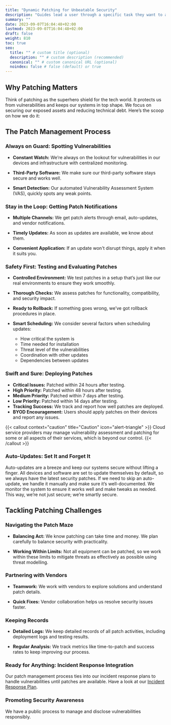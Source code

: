 ```yaml
---
title: "Dynamic Patching for Unbeatable Security"
description: "Guides lead a user through a specific task they want to accomplish, often with a sequence of steps."
summary: ""
date: 2023-09-07T16:04:48+02:00
lastmod: 2023-09-07T16:04:48+02:00
draft: false
weight: 810
toc: true
seo:
  title: "" # custom title (optional)
  description: "" # custom description (recommended)
  canonical: "" # custom canonical URL (optional)
  noindex: false # false (default) or true
---
```


## Why Patching Matters

Think of patching as the superhero shield for the tech world. It protects us from vulnerabilities and keeps our systems in top shape. We focus on securing our exposed assets and reducing technical debt. Here’s the scoop on how we do it:

## The Patch Management Process

### Always on Guard: Spotting Vulnerabilities

- **Constant Watch:** We’re always on the lookout for vulnerabilities in our devices and infrastructure with centralized monitoring.

- **Third-Party Software:** We make sure our third-party software stays secure and works well.

- **Smart Detection:** Our automated Vulnerability Assessment System (VAS), quickly spots any weak points.

### Stay in the Loop: Getting Patch Notifications

- **Multiple Channels:** We get patch alerts through email, auto-updates, and vendor notifications.

- **Timely Updates:** As soon as updates are available, we know about them.

- **Convenient Application:** If an update won't disrupt things, apply it when it suits you.

### Safety First: Testing and Evaluating Patches

- **Controlled Environment:** We test patches in a setup that’s just like our real environments to ensure they work smoothly.

- **Thorough Checks:** We assess patches for functionality, compatibility, and security impact.

- **Ready to Rollback:** If something goes wrong, we’ve got rollback procedures in place.

- **Smart Scheduling:** We consider several factors when scheduling updates:
  - How critical the system is
  - Time needed for installation
  - Threat level of the vulnerabilities
  - Coordination with other updates
  - Dependencies between updates

### Swift and Sure: Deploying Patches

- **Critical Issues:** Patched within 24 hours after testing.
- **High Priority:** Patched within 48 hours after testing.
- **Medium Priority:** Patched within 7 days after testing.
- **Low Priority:** Patched within 14 days after testing.
- **Tracking Success:** We track and report how well patches are deployed.
- **BYOD Encouragement:** Users should apply patches on their devices and report any issues.

{{< callout context="caution" title="Caution" icon="alert-triangle" >}}
Cloud service providers may manage vulnerability assessment and patching for some or all aspects of their services, which is beyond our control.
{{< /callout >}}

### Auto-Updates: Set It and Forget It

Auto-updates are a breeze and keep our systems secure without lifting a finger. All devices and software are set to update themselves by default, so we always have the latest security patches. If we need to skip an auto-update, we handle it manually and make sure it’s well-documented. We monitor the system to ensure it works well and make tweaks as needed. This way, we’re not just secure; we’re smartly secure.

## Tackling Patching Challenges

### Navigating the Patch Maze

- **Balancing Act:** We know patching can take time and money. We plan carefully to balance security with practicality.

- **Working Within Limits:** Not all equipment can be patched, so we work within these limits to mitigate threats as effectively as possible using threat modelling.

### Partnering with Vendors

- **Teamwork:** We work with vendors to explore solutions and understand patch details.

- **Quick Fixes:** Vendor collaboration helps us resolve security issues faster.

### Keeping Records

- **Detailed Logs:** We keep detailed records of all patch activities, including deployment logs and testing results.

- **Regular Analysis:** We track metrics like time-to-patch and success rates to keep improving our process.

### Ready for Anything: Incident Response Integration

Our patch management process ties into our incident response plans to handle vulnerabilities until patches are available. Have a look at our [Incident Response Plan](#).

### Promoting Security Awareness

We have a public process to manage and disclose vulnerabilities responsibly.
